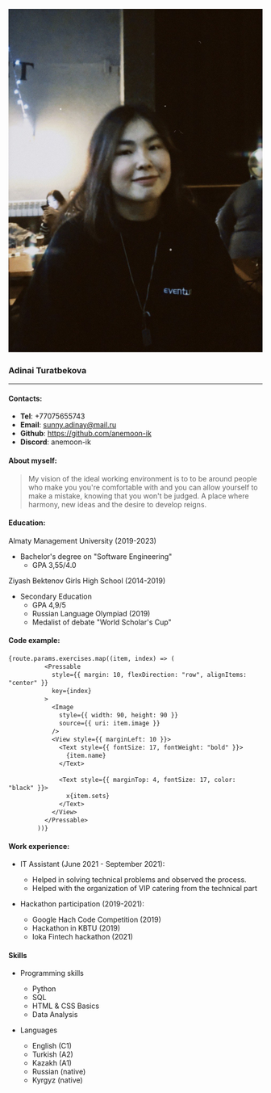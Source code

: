![](me.jpg)

### Adinai Turatbekova

---

#### Contacts:

- **Tel**: +77075655743
- **Email**: sunny.adinay@mail.ru
- **Github**: https://github.com/anemoon-ik
- **Discord**: anemoon-ik

#### About myself:

> My vision of the ideal working environment is to to be around people who make you you're comfortable with and you can allow yourself to make a mistake, knowing that you won't be judged. A place where harmony, new ideas and the desire to develop reigns.

#### Education:

Almaty Management University (2019-2023)

- Bachelor's degree on "Software Engineering"
  - GPA 3,55/4.0

Ziyash Bektenov Girls High School (2014-2019)

- Secondary Education
  - GPA 4,9/5
  - Russian Language Olympiad (2019)
  - Medalist of debate "World Scholar's Cup"

#### Code example:

```
{route.params.exercises.map((item, index) => (
          <Pressable
            style={{ margin: 10, flexDirection: "row", alignItems: "center" }}
            key={index}
          >
            <Image
              style={{ width: 90, height: 90 }}
              source={{ uri: item.image }}
            />
            <View style={{ marginLeft: 10 }}>
              <Text style={{ fontSize: 17, fontWeight: "bold" }}>
                {item.name}
              </Text>

              <Text style={{ marginTop: 4, fontSize: 17, color: "black" }}>
                x{item.sets}
              </Text>
            </View>
          </Pressable>
        ))}

```

#### Work experience:

- IT Assistant (June 2021 - September 2021):

  - Helped in solving technical problems and observed the process.
  - Helped with the organization of VIP catering from the technical part

- Hackathon participation (2019-2021):

  - Google Hach Code Competition (2019)
  - Hackathon in KBTU (2019)
  - Ioka Fintech hackathon (2021)

#### Skills

- Programming skills

  - Python
  - SQL
  - HTML & CSS Basics
  - Data Analysis

- Languages
  - English (C1)
  - Turkish (A2)
  - Kazakh (A1)
  - Russian (native)
  - Kyrgyz (native)
